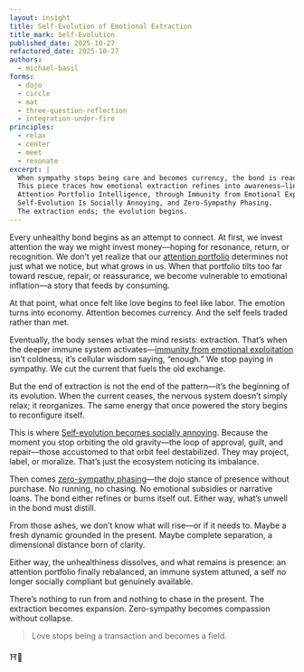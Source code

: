 ```yaml
---
layout: insight
title: Self-Evolution of Emotional Extraction
title_mark: Self-Evolution
published_date: 2025-10-27
refactored_date: 2025-10-27
authors:
  - michael-basil
forms: 
  - dojo
  - circle
  - mat
  - three-question-reflection
  - integration-under-fire
principles:
  - relax
  - center
  - meet
  - resonate
excerpt: |
  When sympathy stops being care and becomes currency, the bond is ready to evolve.  
  This piece traces how emotional extraction refines into awareness—linking the arc from  
  Attention Portfolio Intelligence, through Immunity from Emotional Exploitation, 
  Self-Evolution Is Socially Annoying, and Zero-Sympathy Phasing.  
  The extraction ends; the evolution begins.
---
```


Every unhealthy bond begins as an attempt to connect. At first, we invest attention the way we might invest money—hoping for resonance, return, or recognition. We don’t yet realize that our [attention portfolio](../attention-portfolio-intelligence/) determines not just what we notice, but what grows in us. When that portfolio tilts too far toward rescue, repair, or reassurance, we become vulnerable to emotional inflation—a story that feeds by consuming.

At that point, what once felt like love begins to feel like labor. The emotion turns into economy. Attention becomes currency. And the self feels traded rather than met.

Eventually, the body senses what the mind resists: extraction. That’s when the deeper immune system activates—[immunity from emotional exploitation](../immunity-from-emotional-exploitation/) isn’t coldness; it’s cellular wisdom saying, “enough.” We stop paying in sympathy. We cut the current that fuels the old exchange.

But the end of extraction is not the end of the pattern—it’s the beginning of its evolution. When the current ceases, the nervous system doesn’t simply relax; it reorganizes. The same energy that once powered the story begins to reconfigure itself.

This is where [Self-evolution becomes socially annoying](../self-evolution-is-socially-annoying/). Because the moment you stop orbiting the old gravity—the loop of approval, guilt, and repair—those accustomed to that orbit feel destabilized. They may project, label, or moralize. That’s just the ecosystem noticing its imbalance.

Then comes [zero-sympathy phasing](../zero-sympathy-phasing/)—the dojo stance of presence without purchase. No running, no chasing. No emotional subsidies or narrative loans. The bond either refines or burns itself out. Either way, what’s unwell in the bond must distill.

From those ashes, we don’t know what will rise—or if it needs to. Maybe a fresh dynamic grounded in the present. Maybe complete separation, a dimensional distance born of clarity.  

Either way, the unhealthiness dissolves, and what remains is presence: an attention portfolio finally rebalanced, an immune system attuned, a self no longer socially compliant but genuinely available.

There’s nothing to run from and nothing to chase in the present. The extraction becomes expansion. Zero-sympathy becomes compassion without collapse.  

> Love stops being a transaction and becomes a field.

⛩️🌿
